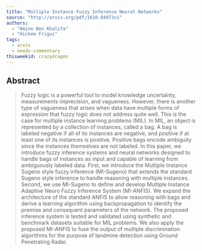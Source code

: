 ```yaml
---
title: "Multiple Instance Fuzzy Inference Neural Networks"
source: "http://arxiv.org/pdf/1610.04973v1"
authors:
  - "Amine Ben Khalifa"
  - "Hichem Frigui"
tags:
  - arxiv
  - needs-commentary
thisweekid: crazydragon
---
```

## Abstract
>   Fuzzy logic is a powerful tool to model knowledge uncertainty, measurements
> imprecision, and vagueness. However, there is another type of vagueness that
> arises when data have multiple forms of expression that fuzzy logic does not
> address quite well. This is the case for multiple instance learning problems
> (MIL). In MIL, an object is represented by a collection of instances, called a
> bag. A bag is labeled negative if all of its instances are negative, and
> positive if at least one of its instances is positive. Positive bags encode
> ambiguity since the instances themselves are not labeled. In this paper, we
> introduce fuzzy inference systems and neural networks designed to handle bags
> of instances as input and capable of learning from ambiguously labeled data.
> First, we introduce the Multiple Instance Sugeno style fuzzy inference
> (MI-Sugeno) that extends the standard Sugeno style inference to handle
> reasoning with multiple instances. Second, we use MI-Sugeno to define and
> develop Multiple Instance Adaptive Neuro Fuzzy Inference System (MI-ANFIS). We
> expand the architecture of the standard ANFIS to allow reasoning with bags and
> derive a learning algorithm using backpropagation to identify the premise and
> consequent parameters of the network. The proposed inference system is tested
> and validated using synthetic and benchmark datasets suitable for MIL problems.
> We also apply the proposed MI-ANFIS to fuse the output of multiple
> discrimination algorithms for the purpose of landmine detection using Ground
> Penetrating Radar.
> 